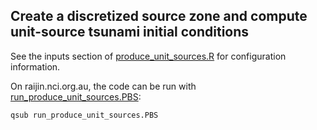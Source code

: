 Create a discretized source zone and compute unit-source tsunami initial conditions
-----------------------------------------------------------------------------------

See the inputs section of [produce_unit_sources.R](produce_unit_sources.R) for configuration
information.

On raijin.nci.org.au, the code can be run with
[run_produce_unit_sources.PBS](run_produce_unit_sources.PBS):

    qsub run_produce_unit_sources.PBS

